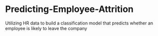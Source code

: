 # Predicting-Employee-Attrition
Utilizing HR data to build a classification model that predicts whether an employee is likely to leave the company

